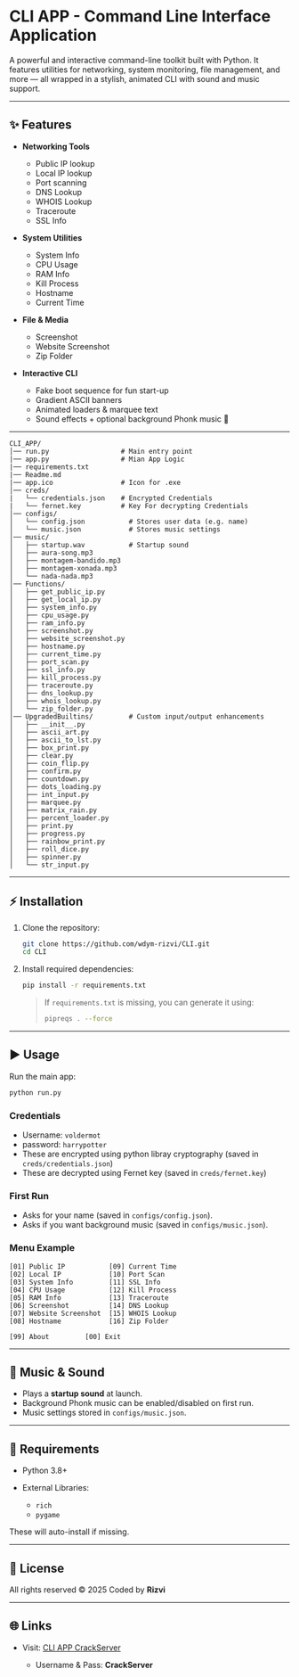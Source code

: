 # CLI APP - Command Line Interface Application

A powerful and interactive command-line toolkit built with Python.
It features utilities for networking, system monitoring, file management, and more — all wrapped in a stylish, animated CLI with sound and music support.

---

## ✨ Features

* **Networking Tools**

  * Public IP lookup
  * Local IP lookup
  * Port scanning
  * DNS Lookup
  * WHOIS Lookup
  * Traceroute
  * SSL Info

* **System Utilities**

  * System Info
  * CPU Usage
  * RAM Info
  * Kill Process
  * Hostname
  * Current Time

* **File & Media**

  * Screenshot
  * Website Screenshot
  * Zip Folder

* **Interactive CLI**

  * Fake boot sequence for fun start-up
  * Gradient ASCII banners
  * Animated loaders & marquee text
  * Sound effects + optional background Phonk music 🎵

---

```
CLI_APP/
│── run.py                  # Main entry point
|── app.py                  # Mian App Logic
|── requirements.txt
|── Readme.md
|── app.ico                 # Icon for .exe
│── creds/
|   └── credentials.json    # Encrypted Credentials
|   └── fernet.key          # Key For decrypting Credentials 
│── configs/
│   └── config.json           # Stores user data (e.g. name)
│   └── music.json            # Stores music settings
│── music/
│   ├── startup.wav           # Startup sound
│   ├── aura-song.mp3
│   ├── montagem-bandido.mp3
│   ├── montagem-xonada.mp3
│   └── nada-nada.mp3
│── Functions/
│   ├── get_public_ip.py
│   ├── get_local_ip.py
│   ├── system_info.py
│   ├── cpu_usage.py
│   ├── ram_info.py
│   ├── screenshot.py
│   ├── website_screenshot.py
│   ├── hostname.py
│   ├── current_time.py
│   ├── port_scan.py
│   ├── ssl_info.py
│   ├── kill_process.py
│   ├── traceroute.py
│   ├── dns_lookup.py
│   ├── whois_lookup.py
│   └── zip_folder.py
│── UpgradedBuiltins/         # Custom input/output enhancements
│   ├── __init__.py
│   ├── ascii_art.py
│   ├── ascii_to_lst.py
│   ├── box_print.py
│   ├── clear.py
│   ├── coin_flip.py
│   ├── confirm.py
│   ├── countdown.py
│   ├── dots_loading.py
│   ├── int_input.py
│   ├── marquee.py
│   ├── matrix_rain.py
│   ├── percent_loader.py
│   ├── print.py
│   ├── progress.py
│   ├── rainbow_print.py
│   ├── roll_dice.py
│   ├── spinner.py
│   └── str_input.py
```


---

## ⚡ Installation

1. Clone the repository:

   ```bash
   git clone https://github.com/wdym-rizvi/CLI.git
   cd CLI
   ```

2. Install required dependencies:

   ```bash
   pip install -r requirements.txt
   ```

   > If `requirements.txt` is missing, you can generate it using:
   >
   > ```bash
   > pipreqs . --force
   > ```

---

## ▶️ Usage

Run the main app:

```bash
python run.py
```

### Credentials

* Username: `voldermot`
* password:  `harrypotter`
* These are encrypted using python libray cryptography (saved in `creds/credentials.json`)
* These are decrypted using Fernet key (saved in `creds/fernet.key`)

### First Run

* Asks for your name (saved in `configs/config.json`).
* Asks if you want background music (saved in `configs/music.json`).

### Menu Example

```
[01] Public IP           [09] Current Time
[02] Local IP            [10] Port Scan
[03] System Info         [11] SSL Info
[04] CPU Usage           [12] Kill Process
[05] RAM Info            [13] Traceroute
[06] Screenshot          [14] DNS Lookup
[07] Website Screenshot  [15] WHOIS Lookup
[08] Hostname            [16] Zip Folder

[99] About         [00] Exit
```

---

## 🎵 Music & Sound

* Plays a **startup sound** at launch.
* Background Phonk music can be enabled/disabled on first run.
* Music settings stored in `configs/music.json`.

---

## 🔧 Requirements

* Python 3.8+
* External Libraries:

  * `rich`
  * `pygame`

These will auto-install if missing.

---

## 📜 License

All rights reserved © 2025
Coded by **Rizvi**

---

## 🌐 Links

* Visit: [CLI APP CrackServer](https://crackserver.doraemonh413.workers.dev)

  * Username & Pass: **CrackServer**

